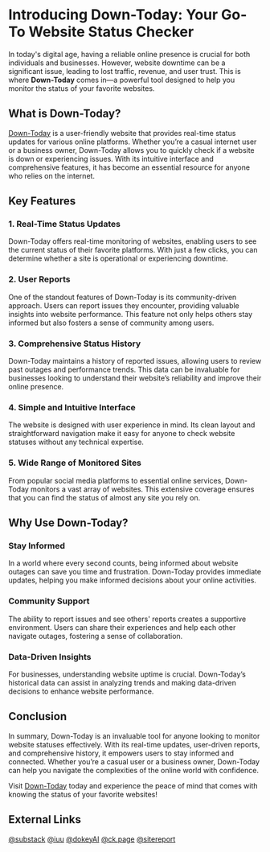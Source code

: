 # Introducing Down-Today: Your Go-To Website Status Checker

In today's digital age, having a reliable online presence is crucial for both individuals and businesses. However, website downtime can be a significant issue, leading to lost traffic, revenue, and user trust. This is where **Down-Today** comes in—a powerful tool designed to help you monitor the status of your favorite websites.

## What is Down-Today?

[Down-Today](https://down-today.com/) is a user-friendly website that provides real-time status updates for various online platforms. Whether you’re a casual internet user or a business owner, Down-Today allows you to quickly check if a website is down or experiencing issues. With its intuitive interface and comprehensive features, it has become an essential resource for anyone who relies on the internet.

## Key Features

### 1. **Real-Time Status Updates**

Down-Today offers real-time monitoring of websites, enabling users to see the current status of their favorite platforms. With just a few clicks, you can determine whether a site is operational or experiencing downtime.

### 2. **User Reports**

One of the standout features of Down-Today is its community-driven approach. Users can report issues they encounter, providing valuable insights into website performance. This feature not only helps others stay informed but also fosters a sense of community among users.

### 3. **Comprehensive Status History**

Down-Today maintains a history of reported issues, allowing users to review past outages and performance trends. This data can be invaluable for businesses looking to understand their website’s reliability and improve their online presence.

### 4. **Simple and Intuitive Interface**

The website is designed with user experience in mind. Its clean layout and straightforward navigation make it easy for anyone to check website statuses without any technical expertise.

### 5. **Wide Range of Monitored Sites**

From popular social media platforms to essential online services, Down-Today monitors a vast array of websites. This extensive coverage ensures that you can find the status of almost any site you rely on.

## Why Use Down-Today?

### **Stay Informed**

In a world where every second counts, being informed about website outages can save you time and frustration. Down-Today provides immediate updates, helping you make informed decisions about your online activities.

### **Community Support**

The ability to report issues and see others' reports creates a supportive environment. Users can share their experiences and help each other navigate outages, fostering a sense of collaboration.

### **Data-Driven Insights**

For businesses, understanding website uptime is crucial. Down-Today’s historical data can assist in analyzing trends and making data-driven decisions to enhance website performance.

## Conclusion

In summary, Down-Today is an invaluable tool for anyone looking to monitor website statuses effectively. With its real-time updates, user-driven reports, and comprehensive history, it empowers users to stay informed and connected. Whether you’re a casual user or a business owner, Down-Today can help you navigate the complexities of the online world with confidence.

Visit [Down-Today](https://down-today.com/) today and experience the peace of mind that comes with knowing the status of your favorite websites!

## External Links

[@substack](https://downtoday.substack.com/)
[@iuu](https://iuu.ai/tool/down-today)
[@dokeyAI](https://dokeyai.com/item/down-today-com)
[@ck.page](https://down-today.ck.page/)
[@sitereport](https://sitereport.netcraft.com/?url=http://down-today.com)